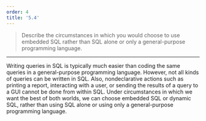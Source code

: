 ```yaml
---
order: 4
title: '5.4'
---
```

> Describe the circumstances in which you would choose to use embedded SQL 
> rather than SQL alone or only a general-purpose programming language. 

--------------------------------

Writing queries in SQL is typically much easier than coding the same queries
in a general-purpose programming language. However, not all kinds of queries
can be written in SQL. Also, nondeclarative actions such as printing a report, 
interacting with a user, or sending the results of a query to a GUI cannot be
done from within SQL. Under circumstances in which we want the best of both worlds,
we can choose embedded SQL or dynamic SQL, rather than using SQL alone or using
only a general-purpose programming language. 

